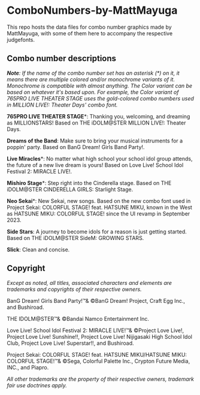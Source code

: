 # ComboNumbers-by-MattMayuga

This repo hosts the data files for combo number graphics made by MattMayuga, with some of them here to accompany the respective judgefonts.

## Combo number descriptions

***Note**: If the name of the combo number set has an asterisk (\*) on it, it means there are multiple colored and/or monochrome variants of it. Monochrome is compatible with almost anything. The Color variant can be based on whatever it's based upon. For example, the Color variant of 765PRO LIVE THEATER STAGE uses the gold-colored combo numbers used in MILLION LIVE!: Theater Days' combo font.*

**765PRO LIVE THEATER STAGE**\*:
Thanking you, welcoming, and dreaming as MILLIONSTARS! Based on THE iDOLM@STER MILLION LIVE!: Theater Days. 

**Dreams of the Band**:
Make sure to bring your musical instruments for a poppin' party. Based on BanG Dream! Girls Band Party!.

**Live Miracles**\*:
No matter what high school your school idol group attends, the future of a new live dream is yours! Based on Love Live! School Idol Festival 2: MIRACLE LIVE!.

**Mishiro Stage**\*:
Step right into the Cinderella stage. Based on THE iDOLM@STER CINDERELLA GIRLS: Starlight Stage.

**Neo Sekai**\*:
New Sekai, new songs. Based on the new combo font used in Project Sekai: COLORFUL STAGE! feat. HATSUNE MIKU, known in the West as HATSUNE MIKU: COLORFUL STAGE! since the UI revamp in September 2023.

**Side Stars**:
A journey to become idols for a reason is just getting started.  Based on THE iDOLM@STER SideM: GROWING STARS.

**Slick**:
Clean and concise.

## Copyright

*Except as noted, all titles, associated characters and elements are trademarks and copyrights of their respective owners.*

BanG Dream! Girls Band Party!™& ©BanG Dream! Project, Craft Egg Inc., and Bushiroad.

THE IDOLM@STER™& ©Bandai Namco Entertainment Inc.

Love Live! School Idol Festival 2: MIRACLE LIVE!™& ©Project Love Live!, Project Love Live! Sunshine!!, Project Love Live! Nijigasaki High School Idol Club, Project Love Live! Superstar!!, and Bushiroad.

Project Sekai: COLORFUL STAGE! feat. HATSUNE MIKU/HATSUNE MIKU: COLORFUL STAGE!™& ©Sega, Colorful Palette Inc., Crypton Future Media, INC., and Piapro.

*All other trademarks are the property of their respective owners, trademark fair use doctrines apply.*

